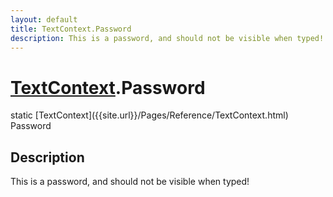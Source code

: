 ```yaml
---
layout: default
title: TextContext.Password
description: This is a password, and should not be visible when typed!
---
```

# [TextContext]({{site.url}}/Pages/Reference/TextContext.html).Password

<div class='signature' markdown='1'>
static [TextContext]({{site.url}}/Pages/Reference/TextContext.html) Password
</div>

## Description
This is a password, and should not be visible when typed!

